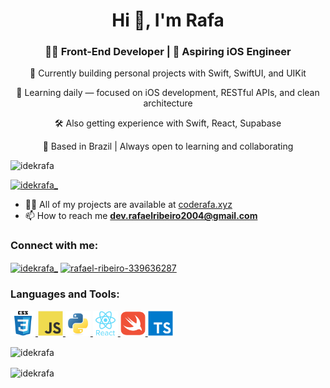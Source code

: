 <h1 align="center">Hi 👋, I'm Rafa</h1>

<h3 align="center">👨‍💻 Front-End Developer | 📱 Aspiring iOS Engineer</h3>

<p align="center">🚀 Currently building personal projects with Swift, SwiftUI, and UIKit</p>
<p align="center">🌱 Learning daily — focused on iOS development, RESTful APIs, and clean architecture</p>
<p align="center">🛠️ Also getting experience with Swift, React, Supabase</p>
<p align="center">📍 Based in Brazil | Always open to learning and collaborating</p>

<p align="left"> 
  <img src="https://komarev.com/ghpvc/?username=idekrafa&label=Profile%20views&color=0e75b6&style=flat" alt="idekrafa" />
</p>

<p align="left">
  <a href="https://twitter.com/idekrafa_" target="blank">
    <img src="https://img.shields.io/twitter/follow/idekrafa_?logo=twitter&style=for-the-badge" alt="idekrafa_" />
  </a>
</p>

- 👨‍💻 All of my projects are available at [coderafa.xyz](https://coderafa.xyz)  
- 📫 How to reach me **dev.rafaelribeiro2004@gmail.com**

<h3 align="left">Connect with me:</h3>
<p align="left">
  <a href="https://twitter.com/idekrafa_" target="blank"><img align="center" src="https://raw.githubusercontent.com/rahuldkjain/github-profile-readme-generator/master/src/images/icons/Social/twitter.svg" alt="idekrafa_" height="30" width="40" /></a>
  <a href="https://linkedin.com/in/rafael-ribeiro-339636287" target="blank"><img align="center" src="https://raw.githubusercontent.com/rahuldkjain/github-profile-readme-generator/master/src/images/icons/Social/linked-in-alt.svg" alt="rafael-ribeiro-339636287" height="30" width="40" /></a>
</p>

<h3 align="left">Languages and Tools:</h3>
<p align="left">
  <a href="https://www.w3schools.com/css/" target="_blank" rel="noreferrer"> <img src="https://raw.githubusercontent.com/devicons/devicon/master/icons/css3/css3-original-wordmark.svg" alt="css3" width="40" height="40"/> </a>
  <a href="https://developer.mozilla.org/en-US/docs/Web/JavaScript" target="_blank" rel="noreferrer"> <img src="https://raw.githubusercontent.com/devicons/devicon/master/icons/javascript/javascript-original.svg" alt="javascript" width="40" height="40"/> </a>
  <a href="https://www.python.org" target="_blank" rel="noreferrer"> <img src="https://raw.githubusercontent.com/devicons/devicon/master/icons/python/python-original.svg" alt="python" width="40" height="40"/> </a>
  <a href="https://reactjs.org/" target="_blank" rel="noreferrer"> <img src="https://raw.githubusercontent.com/devicons/devicon/master/icons/react/react-original-wordmark.svg" alt="react" width="40" height="40"/> </a>
  <a href="https://developer.apple.com/swift/" target="_blank" rel="noreferrer"> <img src="https://raw.githubusercontent.com/devicons/devicon/master/icons/swift/swift-original.svg" alt="swift" width="40" height="40"/> </a>
  <a href="https://www.typescriptlang.org/" target="_blank" rel="noreferrer"> <img src="https://raw.githubusercontent.com/devicons/devicon/master/icons/typescript/typescript-original.svg" alt="typescript" width="40" height="40"/> </a>
</p>

<p><img align="center" src="https://github-readme-stats.vercel.app/api/top-langs?username=idekrafa&show_icons=true&locale=en&layout=compact" alt="idekrafa" /></p>

<p><img align="center" src="https://github-readme-streak-stats.herokuapp.com/?user=idekrafa&" alt="idekrafa" /></p>
